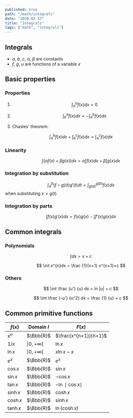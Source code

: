 ```yaml
---
published: true
path: "/math/integrals"
date: "2020-03-13"
title: "Integrals"
tags: ["math", "integrals"]
---
```

## Integrals

* $a$, $b$, $c$, $\alpha$, $\beta$ are constants
* $f$, $g$, $u$ are functions of a variable $x$

## Basic properties

### Properties

1. $$ \int _a ^a f(x)dx = 0 $$
2. $$ \int _b ^a f(x)dx = - \int _a ^b f(x)dx $$

3. Chasles' theorem:

$$ \int _a ^b f(x)dx + \int _b ^c f(x)dx = \int _a ^c f(x)dx $$

### Linearity

$$ \int (\alpha f(x) + \beta g(x)) dx = \alpha \int f(x) dx + \beta \int g(x) dx $$

### Integration by substitution

$$ \int _a ^b (f \circ g) (t) g'(t) dt = \int _{g(a)} ^{g(b)} f(x) dx $$
when substituting $x = g(t)$

### Integration by parts

$$ \int f(x) g'(x) dx = f(x) g(x) - \int f'(x) g(x) dx $$

## Common integrals

### Polynomials

$$ \int dx = x +c $$

$$ \int x^{n}dx = \frac {1}{n+1} x^{n+1}+c $$

### Others

$$ \int \frac {u'} {u} dx = ln |u| + c $$

$$ \int \frac {-u'} {u^2} dx = \frac {1} {u} + c $$

## Common primitive functions

| $f(x)$ | Domain $I$ | $F(x)$ |
| ---  | --- | --- |
| $x^n$  | $\Bbb{R}$ | $\frac{x^{n+1}}{n+1}$ |
| $1/x$  | $]0,+\infty[$ | $\ln x$ |
| $\ln x$  | $]0,+\infty[$ | $x\ln x -x$ |
| $e^x$  | $\Bbb{R}$ | $e^x$ |
| $\cos x$  | $\Bbb{R}$ | $\sin x$ |
| $\sin x$  | $\Bbb{R}$ | $-\cos x$ |
| $\tan x$  | $\Bbb{R}$ | $-\ln \mid\cos x\mid$ |
| $\sinh x$  | $\Bbb{R}$ | $\cosh x$ |
| $\cosh x$  | $\Bbb{R}$ | $\sinh x$ |
| $\tanh x$  | $\Bbb{R}$ | $\ln(\cosh x)$ |
